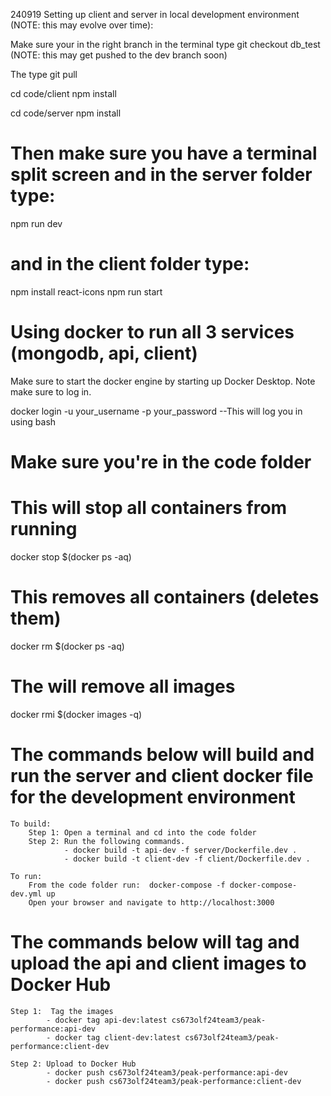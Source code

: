 240919
Setting up client and server in local development environment (NOTE: this may evolve over time):

Make sure your in the right branch
in the terminal type git checkout db_test
(NOTE: this may get pushed to the dev branch soon)

The type git pull

cd code/client
npm install

cd code/server
npm install


# Then make sure you have a terminal split screen and in the server folder type:
npm run dev
# and in the client folder type:
npm install react-icons
npm run start



# Using docker to run all 3 services (mongodb, api, client)
Make sure to start the docker engine by starting up Docker Desktop. Note make sure to log in.

docker login -u your_username -p your_password --This will log you in using bash

# Make sure you're in the code folder 

# This will stop all containers from running
docker stop $(docker ps -aq)

# This removes all containers (deletes them)
docker rm $(docker ps -aq)

# The will remove all images 
docker rmi $(docker images -q)

# The commands below will build and run the server and client docker file for the development environment

    To build:
        Step 1: Open a terminal and cd into the code folder
        Step 2: Run the following commands. 
                - docker build -t api-dev -f server/Dockerfile.dev .
                - docker build -t client-dev -f client/Dockerfile.dev .

    To run:
        From the code folder run:  docker-compose -f docker-compose-dev.yml up
        Open your browser and navigate to http://localhost:3000

 
# The commands below will tag and upload the api and client images to Docker Hub

    Step 1:  Tag the images
            - docker tag api-dev:latest cs673olf24team3/peak-performance:api-dev
            - docker tag client-dev:latest cs673olf24team3/peak-performance:client-dev
    
    Step 2: Upload to Docker Hub
            - docker push cs673olf24team3/peak-performance:api-dev
            - docker push cs673olf24team3/peak-performance:client-dev



